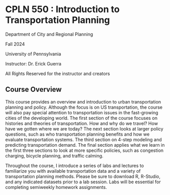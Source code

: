 # CPLN 550 : Introduction to Transportation Planning

Department of City and Regional Planning 

Fall 2024

University of Pennsylvania 

Instructor: Dr. Erick Guerra

All Rights Reserved for the instructor and creators

## Course Overview
This course provides an overview and introduction to urban transportation planning and policy. 
Although the focus is on US transportation, the course will also pay special attention 
to transportation issues in the fast-growing cities of the developing world. The first section of 
the course focuses on histories and theories of transportation. How and why do we travel? 
How have we gotten where we are today? The next section looks at larger policy questions, 
such as who transportation planning benefits and how we evaluate transportation systems. 
The third section on 4-step modeling and predicting transportation demand. The final section 
applies what we learn in the first three sections to look at more specific policies, such as 
congestion charging, bicycle planning, and traffic calming. 
 
Throughout the course, I introduce a series of labs and lectures to familiarize you with 
available transportation data and a variety of transportation planning methods. Please be sure 
to download R, R-Studio, and any indicated datasets prior to a lab session. Labs will be 
essential for completing semiweekly homework assignments. 
